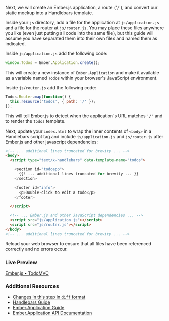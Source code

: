 Next, we will create an Ember.js application, a route ('`/`'), and convert our static mockup into a Handlebars template.

Inside your `js` directory, add a file for the application at `js/application.js` and a file for the router at `js/router.js`. You may place these files anywhere you like (even just putting all code into the same file), but this guide will assume you have separated them into their own files and named them as indicated.

Inside `js/application.js` add the following code:

```javascript
window.Todos = Ember.Application.create();
```

This will create a new instance of `Ember.Application` and make it available as a variable named `Todos` within your browser's JavaScript environment.

Inside `js/router.js` add the following code:

```javascript
Todos.Router.map(function() {
  this.resource('todos', { path: '/' });
});
```

This will tell Ember.js to detect when the application's URL matches `'/'` and to render the `todos` template.

Next, update your `index.html` to wrap the inner contents of `<body>` in a Handlebars script tag and include `js/application.js` and `js/router.js` after Ember.js and other javascript dependencies:

```html
<!-- ... additional lines truncated for brevity ... -->
<body>
  <script type="text/x-handlebars" data-template-name="todos">

    <section id="todoapp">
      {{! ... additional lines truncated for brevity ... }}
    </section>

    <footer id="info">
      <p>Double-click to edit a todo</p>
    </footer>

  </script>

  <!-- ... Ember.js and other JavaScript dependencies ... -->
  <script src="js/application.js"></script>
  <script src="js/router.js"></script>
</body>
<!-- ... additional lines truncated for brevity ... -->
```

Reload your web browser to ensure that all files have been referenced correctly and no errors occur.

### Live Preview
<a class="jsbin-embed" href="http://jsbin.com/OKEMIJi/1/embed?live">Ember.js • TodoMVC</a><script src="https://static.jsbin.com/js/embed.js"></script>

### Additional Resources

  * [Changes in this step in `diff` format](https://github.com/emberjs/quickstart-code-sample/commit/8775d1bf4c05eb82adf178be4429e5b868ac145b)
  * [Handlebars Guide](../../templates/handlebars-basics/)
  * [Ember.Application Guide](../../application/)
  * [Ember.Application API Documentation](http://emberjs.com/api/classes/Ember.Application.html/)
